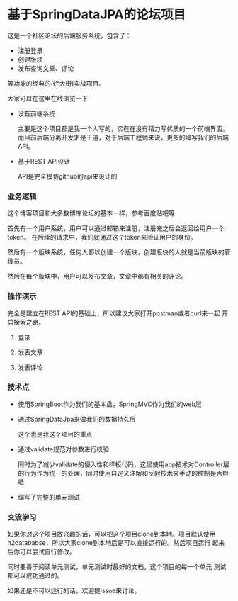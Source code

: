 # 基于SpringDataJPA的论坛项目

这是一个社区论坛的后端服务系统，包含了：
- 注册登录
- 创建版块
- 发布查询文章、评论

等功能的经典的(~~烂大街~~)实战项目。

大家可以在这里在线浏览一下

- 没有前端系统

  主要是这个项目都是我一个人写的，实在在没有精力写优质的一个前端界面。
  而目前后端分离开发才是王道，对于后端工程师来说，更多的编写我们的后端API。

- 基于REST API设计
  
  API是完全模仿github的api来设计的

### 业务逻辑
这个博客项目和大多数博库论坛的基本一样，参考百度贴吧等

首先有一个用户系统，用户可以通过邮箱来注册，注册完之后会返回给用户一个token。
在后续的请求中，我们就通过这个token来验证用户的身份。

然后有一个版块系统，任何人都以创建一个版块，创建版块的人就是当前版块的管理员。

然后在每个版块中，用户可以发布文章，文章中都有相关的评论。

### 操作演示
完全是建立在REST API的基础上，所以建议大家打开postman或者curl来一起
开启探索之路。

1. 登录

2. 发表文章

3. 发表评论

### 技术点
- 使用SpringBoot作为我们的基本盘，SpringMVC作为我们的web层

- 通过SpringDataJpa来做我们的数据持久层
  
  这个也是我这个项目的重点

- 通过validate规范对参数进行校验
  
  同时为了减少validate的侵入性和样板代码，这里使用aop技术对Controller层
  的行为作为统一的处理，同时使用自定义注解和反射技术来手动的控制是否检验
  
- 编写了完整的单元测试

### 交流学习
如果你对这个项目敢兴趣的话，可以把这个项目clone到本地。项目默认使用
h2datababse，所以大家clone到本地后是可以直接运行的。然后项目运行
起来后你可以尝试自行修改。

同时要善于阅读单元测试，单元测试时最好的文档，这个项目的每一个单元
测试都可以成功通过的。

如果还是不可以运行的话，欢迎提issue来讨论。


